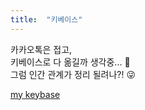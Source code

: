 ```yaml
---
title:  "키베이스"
---
```


카카오톡은 접고,  
키베이스로 다 옮길까 생각중... 🤔  
그럼 인간 관계가 정리 될려나?! 😜  

[my keybase](https://keybase.io/mtngirl)  

